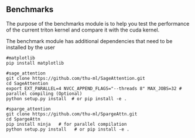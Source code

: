## Benchmarks

The purpose of the benchmarks module is to help you test the performance of the current triton kernel and compare it with the cuda kernel.


The benchmark module has additional dependencies that need to be installed by the user

```
#matplotlib
pip install matplotlib

#sage_attention
git clone https://github.com/thu-ml/SageAttention.git
cd SageAttention 
export EXT_PARALLEL=4 NVCC_APPEND_FLAGS="--threads 8" MAX_JOBS=32 # parallel compiling (Optional)
python setup.py install  # or pip install -e .

#sparge_attention
git clone https://github.com/thu-ml/SpargeAttn.git
cd SpargeAttn
pip install ninja   # for parallel compilation
python setup.py install   # or pip install -e .
```

